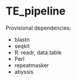 # TE_pipeline
 
Provisional dependencies:

- blastn
- seqkit
- R: readr, data.table
- Perl
- repeatmasker
- abyssis
